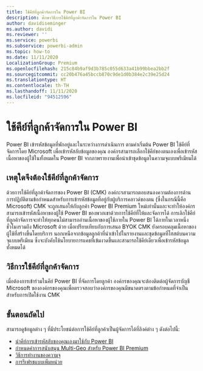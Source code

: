 ```yaml
---
title: ใช้คีย์ที่ลูกค้าจัดการใน Power BI
description: ศึกษาวิธีการใช้คีย์ที่ลูกค้าจัดการใน Power BI
author: davidiseminger
ms.author: davidi
ms.reviewer: ''
ms.service: powerbi
ms.subservice: powerbi-admin
ms.topic: how-to
ms.date: 11/11/2020
LocalizationGroup: Premium
ms.openlocfilehash: 215c84b9af9d3b785c055d633a41b99bbea2bb2f
ms.sourcegitcommit: cc20b476a45bccb870c9de1d0b384e2c39e25d24
ms.translationtype: HT
ms.contentlocale: th-TH
ms.lasthandoff: 11/11/2020
ms.locfileid: "94512596"
---
```

# <a name="use-customer-managed-keys-in-power-bi"></a>ใช้คีย์ที่ลูกค้าจัดการใน Power BI

Power BI เข้ารหัสข้อมูลที่พักอยู่และในระหว่างการดำเนินการ ตามค่าเริ่มต้น Power BI ใช้คีย์ที่จัดการโดย Microsoft เพื่อเข้ารหัสลับข้อมูลของคุณ องค์กรสามารถเลือกใช้คีย์ของตนเองเพื่อเข้ารหัสเนื้อหาของผู้ใช้ในทั้งหมดใน Power BI จากภาพรายงานเพื่อนำเข้าชุดข้อมูลในความจุแบบพรีเมียมได้ 

## <a name="why-use-customer-managed-keys"></a>เหตุใดจึงต้องใช้คีย์ที่ลูกค้าจัดการ

ด้วยการใช้คีย์ที่ลูกค้าจัดการของ Power BI (CMK) องค์กะรสามารถตอบสนองความต้องการด้านการปฏิบัติตามข้อกำหนดสำหรับการเข้ารหัสข้อมูลที่อยู่กับผู้บริการคลาวด์ของตน (ซึ่งในกรณีนี้คือ Microsoft) CMK จะถูกเสนอให้กับลูกค้า Power BI Premium ใหม่เท่านั้นและจะทำให้องค์กรสามารถเข้ารหัสเนื้อหาของผู้ใช้ Power BI ของพวกเขาด้วยการใช้คีย์ที่ให้และจัดการได้ การเลิกใช้คีย์ที่ลูกค้าจัดการจะทำให้ทุกคนไม่สามารถอ่านเนื้อหาของผู้ใช้ภายใน Power BI ได้ภายในเวลาหนึ่งชั่วโมงรวมถึง Microsoft ด้วย เมื่อเปรียบเทียบกับการเสนอ BYOK CMK ยังครอบคลุมเนื้อหาของผู้ใช้ที่สร้างขึ้นโดยบริการ นอกเหนือจากข้อมูลลูกค้าที่นำเข้าไปในรายงานและชุดข้อมูลที่โฮสต์บนความจุแบบพรีเมียม ซึ่งจะบังคับใช้นโยบายการแคชที่เข้มงวดขึ้นและสามารถใช้คีย์เดียวเพื่อเข้ารหัสข้อมูลทั้งหมดได้


## <a name="how-to-use-customer-managed-keys"></a>วิธีการใช้คีย์ที่ลูกค้าจัดการ
เมื่อต้องการเข้าร่วมในคีย์ Power BI ที่จัดการโดยลูกค้า องค์กรของคุณจะต้องติดต่อผู้จัดการบัญชี Microsoft ขององค์กรของคุณเพื่อตรวจสอบว่าองค์กรของคุณมีขนาดตรงตามข้อกำหนดที่จำเป็นสำหรับการเปิดใช้งาน CMK  


## <a name="next-steps"></a>ขั้นตอนถัดไป

สามารถดูข้อมูลต่าง ๆ ที่มีประโยชน์ต่อการใช้คีย์ที่ลูกค้าเป็นผู้จัดการได้ที่ลิงค์ต่าง ๆ ดังต่อไปนี้:

* [นำคีย์การเข้ารหัสลับของคุณเองมาใช้กับ Power BI](service-encryption-byok.md)
* [กำหนดค่าการสนับสนุน Multi-Geo สำหรับ Power BI Premium](service-admin-premium-multi-geo.md)
* [วิธีการทำงานของความจุ](service-premium-what-is.md#how-capacities-function)
* [การรีเฟรชแบบเพิ่มหน่วย](service-premium-incremental-refresh.md)
